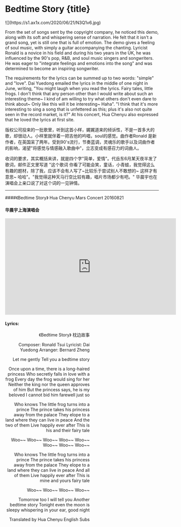 # Bedtime Story {title}
<div class="background" markdown="1">
![](https://s1.ax1x.com/2020/06/21/N3Q1v6.jpg)
</div>

From the set of songs sent by the copyright company, he noticed this demo, along with its soft and whispering sense of narration. He felt that it isn't a grand song, yet is still one that is full of emotion. The demo gives a feeling of soul music, with simply a guitar accompanying the chanting. Lyricist Ronald is a novice in his field and during his two years in the UK, he was influenced by the 90's pop, R&B, and soul music singers and songwriters. He was eager to "integrate feelings and emotions into the song" and was determined to become an inspiring songwriter.

The requirements for the lyrics can be summed up to two words: "simple" and "love". Dai Yuedong emailed the lyrics in the middle of one night in June, writing, "You might laugh when you read the lyrics. Fairy tales, little frogs. I don't think that any person other than I would write about such an interesting theme~ I kind of am willing to try what others don't even dare to think about~ Only like this will it be interesting~ Haha". "I think that it's more interesting to sing a song that is unfettered as this; plus it's also not quite seen in the record market, is it?" At his concert, Hua Chenyu also expressed that he loved the lyrics at first site.

版权公司投来的一批歌里，听到这首小样，娓娓道来的倾诉性，不是一首多大的歌，却很动人。小样里就伴着一把吉他的吟唱，soul的感觉。曲作者Ronald 是新作者，在英国呆了两年。受到90's流行，节奏蓝调，灵魂乐的歌手以及词曲作者的影响，渴望"将感觉与情感融入歌曲中"，立志变成有感召力的词曲人。

收词的要求，其实概括来讲，就是四个字"简单，爱情"。代岳东6月某天夜半发了歌词，邮件正文里写道 "这个歌词 你看了可能会笑，童话，小青蛙，我觉得这么有趣的题材，除了我，应该不会有人写了~比较乐于尝试别人不敢想的~ 这样才有意思~ 哈哈"。"我觉得这种天马行空比较有趣，唱片市场都少有吧。" 华晨宇也在演唱会上亲口说了对这个词的一见钟情。

---------------------------------

####《Bedtime Story》 Hua Chenyu Mars Concert 20160821
#### 华晨宇上海演唱会

<iframe width="560" height="315" src="https://www.youtube.com/embed/wis4mHfug7U" frameborder="0" allow="accelerometer; autoplay; encrypted-media; gyroscope; picture-in-picture" allowfullscreen></iframe>

#### Lyrics:
<div class="box">
<div class="lyrics" style="width: 55%; text-align: right">
《Bedtime Story》
    枕边故事

Composer: Ronald Tsui
Lyricist: Dai Yuedong
Arranger: Bernard Zheng

Let me gently
Tell you a bedtime story

Once upon a time, there is a long-haired princess
Who secretly falls in love with a frog
Every day the frog would sing for her
Neither the king nor the queen approves of him
But the princess says, he is my beloved
I cannot bid him farewell just so

Who knows
The little frog turns into a prince
The prince takes his princess away from the palace
They elope to a land
where they can live in peace
And the two of them
Live happily ever after
This is his and their fairy tale

Woo~~ Woo~~
Woo~~ Woo~~
Woo~~ Woo~~
Woo~~ Woo~~

Who knows
The little frog turns into a prince
The prince takes his princess away from the palace
They elope to a land
where they can live in peace
And all of them
Live happily ever after
This is mine and yours fairy tale

Woo~~ Woo~~
Woo~~ Woo~~

Tomorrow too I will tell you
Another bedtime story
Tonight even the moon is sleepy
whispering in your ear, good night

Translated by Hua Chenyu English Subs
</div>